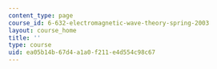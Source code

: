 ```yaml
---
content_type: page
course_id: 6-632-electromagnetic-wave-theory-spring-2003
layout: course_home
title: ''
type: course
uid: ea05b14b-67d4-a1a0-f211-e4d554c98c67
---
```

